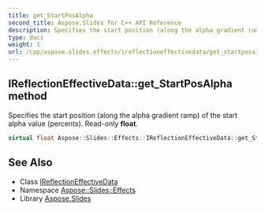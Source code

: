 ```yaml
---
title: get_StartPosAlpha
second_title: Aspose.Slides for C++ API Reference
description: Specifies the start position (along the alpha gradient ramp) of the start alpha value (percents). Read-only float.
type: docs
weight: 1
url: /cpp/aspose.slides.effects/ireflectioneffectivedata/get_startposalpha/
---
```

## IReflectionEffectiveData::get_StartPosAlpha method


Specifies the start position (along the alpha gradient ramp) of the start alpha value (percents). Read-only **float**.

```cpp
virtual float Aspose::Slides::Effects::IReflectionEffectiveData::get_StartPosAlpha()=0
```

## See Also

* Class [IReflectionEffectiveData](../)
* Namespace [Aspose::Slides::Effects](../../)
* Library [Aspose.Slides](../../../)

